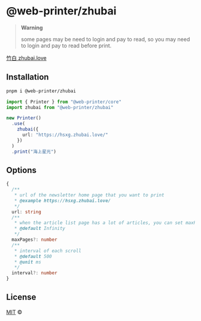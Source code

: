 # @web-printer/zhubai

> **Warning**
>
> some pages may be need to login and pay to read, so you may need to login and pay to read before print.


[竹白 zhubai.love](https://zhubai.love)

## Installation
```bash
pnpm i @web-printer/zhubai
```

```ts
import { Printer } from "@web-printer/core"
import zhubai from "@web-printer/zhubai"

new Printer()
  .use(
    zhubai({
      url: "https://hsxg.zhubai.love/"
    })
  )
  .print("海上星光")
```

## Options

```ts
{
  /**
   * url of the newsletter home page that you want to print
   * @example https://hsxg.zhubai.love/
   */
  url: string
  /**
   * when the article list page has a lot of articles, you can set maxPages to limit, especially endless loading.
   * @default Infinity
   */
  maxPages?: number
  /**
   * interval of each scroll
   * @default 500
   * @unit ms
   */
  interval?: number
}
```

## License

<a href="../../LICENSE">MIT</a> <span>©</span> <a href="https://github.com/ourongxing"><img width=15 src="https://avatars.githubusercontent.com/u/48356807?v=4"></a>
